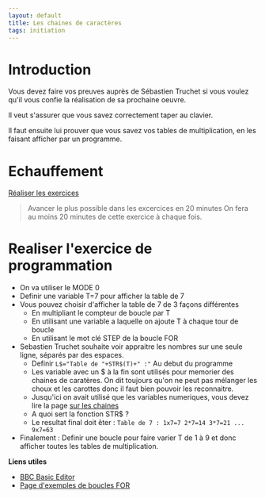 ```yaml
---
layout: default
title: Les chaines de caractères
tags: initiation
---
```

# Introduction

Vous devez faire vos preuves auprès de Sébastien Truchet si vous voulez qu'il vous confie la réalisation de sa prochaine oeuvre.

Il veut s'assurer que vous savez correctement taper au clavier.

Il faut ensuite lui prouver que vous savez vos tables de multiplication, en les faisant afficher par un programme.

# Echauffement

[Réaliser les exercices](https://www.typingclub.com/dactylographie)

>Avancer le plus possible dans les excercices en 20 minutes
>On fera au moins 20 minutes de cette exercice à chaque fois.

# Realiser l'exercice de programmation

- On va utiliser le MODE 0
- Definir une variable T=7 pour afficher la table de 7
- Vous pouvez choisir d'afficher la table de 7 de 3 façons différentes
    - En multipliant le compteur de boucle par T
    - En utilisant une variable a laquelle on ajoute T à chaque tour de boucle
    - En utilisant le mot clé STEP de la boucle FOR
- Sebastien Truchet souhaite voir appraitre les nombres sur une seule ligne, séparés par des espaces.
    - Definir ```L$="Table de "+STR$(T)+" :"``` Au debut du programme        
    - Les variable avec un $ à la fin sont utilisés pour memorier des chaines de caratères. On dit toujours qu'on ne peut pas mélanger les choux et les carottes donc il faut bien pouvoir les reconnaitre.
    - Jusqu'ici on avait utilisé que les variables numeriques, vous devez lire la page [sur les chaines](https://www.bbcbasic.co.uk/bbcwin/tutorial/chapter06.html) 
    - A quoi sert la fonction STR$ ?
    - Le resultat final doit êter : ```Table de 7 : 1x7=7 2*7=14 3*7=21 ... 9x7=63```
- Finalement : Definir une boucle pour faire varier T de 1 à 9 et donc afficher toutes les tables de multiplication.

**Liens utiles**
- [BBC Basic Editor](https://bbcmic.ro/)
- [Page d'exemples de boucles FOR](http://www.bbcbasic.co.uk/bbcwin/tutorial/chapter11.html)

